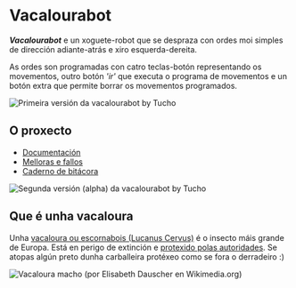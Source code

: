 Vacalourabot
============

*__Vacalourabot__* e un xoguete-robot que se despraza con ordes moi simples de dirección adiante-atrás e xiro esquerda-dereita.

As ordes son programadas con catro teclas-botón representando os movementos, outro botón _'ir'_ que executa o programa de movementos e un botón extra que permite borrar os movementos programados.

![Primeira versión da vacalourabot by Tucho][VAC01]

## O proxecto

* [Documentación](https://github.com/brico-labs/vacalourabot/wiki)
* [Melloras e fallos](https://github.com/brico-labs/vacalourabot/issues)
* [Caderno de bitácora](https://github.com/brico-labs/vacalourabot/wiki/bitacora)

![Segunda versión (alpha) da vacalourabot by Tucho][VAC02]

## Que é unha vacaloura

Unha [vacaloura ou escornabois (Lucanus Cervus)][WIK01] é o insecto máis grande de Europa. Está en perigo de extinción e [protexido polas autoridades][PRO01]. Se atopas algún preto dunha carballeira protéxeo como se fora o derradeiro :)

![Vacaloura macho (por Elisabeth Dauscher en Wikimedia.org)][LUC01]

[WIK01]: http://gl.wikipedia.org/wiki/Escornabois
[PRO01]: http://www.magrama.gob.es/es/biodiversidad/temas/conservacion-de-especies-amenazadas/catalogo-nacional-de-especies-amenazadas/

[VAC01]: https://pbs.twimg.com/media/BsSry_hIYAIc1Fp.jpg:small
[VAC02]: https://pbs.twimg.com/media/Bw0QM0-CEAA1Lcf.jpg
[LUC01]: http://upload.wikimedia.org/wikipedia/commons/thumb/9/9d/Lucanus_cervus_ed.JPG/320px-Lucanus_cervus_ed.JPG 
